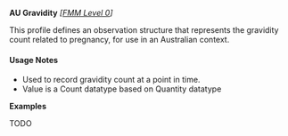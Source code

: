 **AU Gravidity** *[[FMM Level 0](guidance.html)]*

This profile defines an observation structure that represents the gravidity count related to pregnancy, for use in an Australian context.

#### Usage Notes
* Used to record gravidity count at a point in time.
* Value is a Count datatype based on Quantity datatype

**Examples**

TODO
